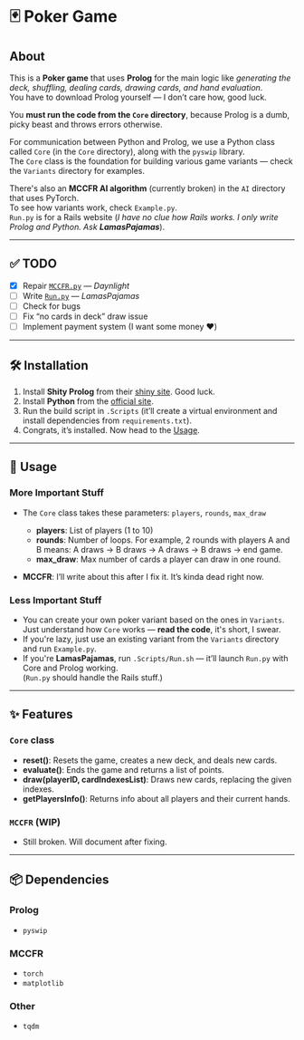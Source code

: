 # 🃏 Poker Game

## About

This is a **Poker game** that uses **Prolog** for the main logic like *generating the deck, shuffling, dealing cards, drawing cards, and hand evaluation*.  
You have to download Prolog yourself — I don’t care how, good luck.

You **must run the code from the `Core` directory**, because Prolog is a dumb, picky beast and throws errors otherwise.

For communication between Python and Prolog, we use a Python class called `Core` (in the `Core` directory), along with the `pyswip` library.  
The `Core` class is the foundation for building various game variants — check the `Variants` directory for examples.

There's also an **MCCFR AI algorithm** (currently broken) in the `AI` directory that uses PyTorch.  
To see how variants work, check `Example.py`.  
`Run.py` is for a Rails website (*I have no clue how Rails works. I only write Prolog and Python. Ask **LamasPajamas***).

---

## ✅ TODO

- [x] Repair [`MCCFR.py`](./AI/MCCFR.py) — *Daynlight*
- [ ] Write [`Run.py`](./Run.py) — *LamasPajamas*
- [ ] Check for bugs
- [ ] Fix “no cards in deck” draw issue
- [ ] Implement payment system (I want some money ❤️)

---

## 🛠️ Installation

1. Install **Shity Prolog** from their [shiny site](https://www.swi-prolog.org/download/stable). Good luck.
2. Install **Python** from the [official site](https://www.python.org/downloads/).
3. Run the build script in `.Scripts` (it’ll create a virtual environment and install dependencies from `requirements.txt`).
4. Congrats, it’s installed. Now head to the [Usage](#usage-section-you-lazy-ass).

---

## 🚀 Usage

### More Important Stuff

- The `Core` class takes these parameters: `players`, `rounds`, `max_draw`  
  - **players**: List of players (1 to 10)  
  - **rounds**: Number of loops. For example, 2 rounds with players A and B means: A draws → B draws → A draws → B draws → end game.  
  - **max_draw**: Max number of cards a player can draw in one round.

- **MCCFR**: I’ll write about this after I fix it. It’s kinda dead right now.

### Less Important Stuff

- You can create your own poker variant based on the ones in `Variants`. Just understand how `Core` works — **read the code**, it's short, I swear.
- If you're lazy, just use an existing variant from the `Variants` directory and run `Example.py`.
- If you're **LamasPajamas**, run `.Scripts/Run.sh` — it’ll launch `Run.py` with Core and Prolog working.  
  (`Run.py` should handle the Rails stuff.)

---

## ✨ Features

### `Core` class

- **reset()**: Resets the game, creates a new deck, and deals new cards.
- **evaluate()**: Ends the game and returns a list of points.
- **draw(playerID, cardIndexesList)**: Draws new cards, replacing the given indexes.
- **getPlayersInfo()**: Returns info about all players and their current hands.

### `MCCFR` (WIP)

- Still broken. Will document after fixing.

---

## 📦 Dependencies

### Prolog

- `pyswip`

### MCCFR

- `torch`
- `matplotlib`

### Other

- `tqdm`
